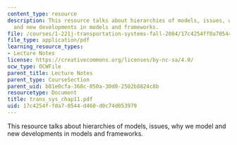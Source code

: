 ```yaml
---
content_type: resource
description: This resource talks about hierarchies of models, issues, why we model
  and new developments in models and frameworks.
file: /courses/1-221j-transportation-systems-fall-2004/17c4254ff0a70544d460d0c74d053979_trans_sys_chap11.pdf
file_type: application/pdf
learning_resource_types:
- Lecture Notes
license: https://creativecommons.org/licenses/by-nc-sa/4.0/
ocw_type: OCWFile
parent_title: Lecture Notes
parent_type: CourseSection
parent_uid: b81e0cfa-368c-050a-30d0-2502b8824c8b
resourcetype: Document
title: trans_sys_chap11.pdf
uid: 17c4254f-f0a7-0544-d460-d0c74d053979
---
```

This resource talks about hierarchies of models, issues, why we model and new developments in models and frameworks.